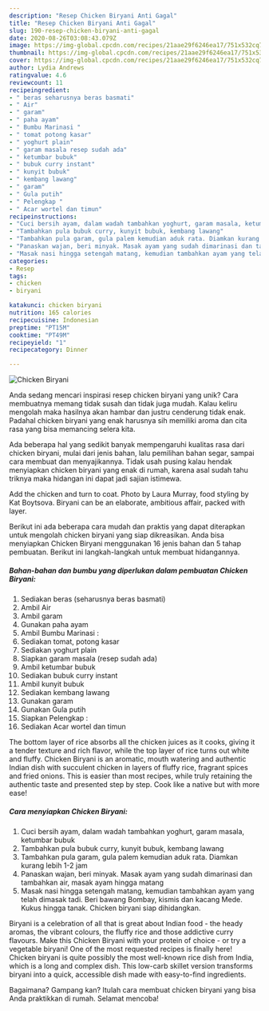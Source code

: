 ```yaml
---
description: "Resep Chicken Biryani Anti Gagal"
title: "Resep Chicken Biryani Anti Gagal"
slug: 190-resep-chicken-biryani-anti-gagal
date: 2020-08-26T03:08:43.079Z
image: https://img-global.cpcdn.com/recipes/21aae29f6246ea17/751x532cq70/chicken-biryani-foto-resep-utama.jpg
thumbnail: https://img-global.cpcdn.com/recipes/21aae29f6246ea17/751x532cq70/chicken-biryani-foto-resep-utama.jpg
cover: https://img-global.cpcdn.com/recipes/21aae29f6246ea17/751x532cq70/chicken-biryani-foto-resep-utama.jpg
author: Lydia Andrews
ratingvalue: 4.6
reviewcount: 11
recipeingredient:
- " beras seharusnya beras basmati"
- " Air"
- " garam"
- " paha ayam"
- " Bumbu Marinasi "
- " tomat potong kasar"
- " yoghurt plain"
- " garam masala resep sudah ada"
- " ketumbar bubuk"
- " bubuk curry instant"
- " kunyit bubuk"
- " kembang lawang"
- " garam"
- " Gula putih"
- " Pelengkap "
- " Acar wortel dan timun"
recipeinstructions:
- "Cuci bersih ayam, dalam wadah tambahkan yoghurt, garam masala, ketumbar bubuk"
- "Tambahkan pula bubuk curry, kunyit bubuk, kembang lawang"
- "Tambahkan pula garam, gula palem kemudian aduk rata. Diamkan kurang lebih 1-2 jam"
- "Panaskan wajan, beri minyak. Masak ayam yang sudah dimarinasi dan tambahkan air, masak ayam hingga matang"
- "Masak nasi hingga setengah matang, kemudian tambahkan ayam yang telah dimasak tadi. Beri bawang Bombay, kismis dan kacang Mede. Kukus hingga tanak. Chicken biryani siap dihidangkan."
categories:
- Resep
tags:
- chicken
- biryani

katakunci: chicken biryani 
nutrition: 165 calories
recipecuisine: Indonesian
preptime: "PT15M"
cooktime: "PT49M"
recipeyield: "1"
recipecategory: Dinner

---
```



![Chicken Biryani](https://img-global.cpcdn.com/recipes/21aae29f6246ea17/751x532cq70/chicken-biryani-foto-resep-utama.jpg)

Anda sedang mencari inspirasi resep chicken biryani yang unik? Cara membuatnya memang tidak susah dan tidak juga mudah. Kalau keliru mengolah maka hasilnya akan hambar dan justru cenderung tidak enak. Padahal chicken biryani yang enak harusnya sih memiliki aroma dan cita rasa yang bisa memancing selera kita.

Ada beberapa hal yang sedikit banyak mempengaruhi kualitas rasa dari chicken biryani, mulai dari jenis bahan, lalu pemilihan bahan segar, sampai cara membuat dan menyajikannya. Tidak usah pusing kalau hendak menyiapkan chicken biryani yang enak di rumah, karena asal sudah tahu triknya maka hidangan ini dapat jadi sajian istimewa.

Add the chicken and turn to coat. Photo by Laura Murray, food styling by Kat Boytsova. Biryani can be an elaborate, ambitious affair, packed with layer.


Berikut ini ada beberapa cara mudah dan praktis yang dapat diterapkan untuk mengolah chicken biryani yang siap dikreasikan. Anda bisa menyiapkan Chicken Biryani menggunakan 16 jenis bahan dan 5 tahap pembuatan. Berikut ini langkah-langkah untuk membuat hidangannya.

<!--inarticleads1-->

##### Bahan-bahan dan bumbu yang diperlukan dalam pembuatan Chicken Biryani:

1. Sediakan  beras (seharusnya beras basmati)
1. Ambil  Air
1. Ambil  garam
1. Gunakan  paha ayam
1. Ambil  Bumbu Marinasi :
1. Sediakan  tomat, potong kasar
1. Sediakan  yoghurt plain
1. Siapkan  garam masala (resep sudah ada)
1. Ambil  ketumbar bubuk
1. Sediakan  bubuk curry instant
1. Ambil  kunyit bubuk
1. Sediakan  kembang lawang
1. Gunakan  garam
1. Gunakan  Gula putih
1. Siapkan  Pelengkap :
1. Sediakan  Acar wortel dan timun


The bottom layer of rice absorbs all the chicken juices as it cooks, giving it a tender texture and rich flavor, while the top layer of rice turns out white and fluffy. Chicken Biryani is an aromatic, mouth watering and authentic Indian dish with succulent chicken in layers of fluffy rice, fragrant spices and fried onions. This is easier than most recipes, while truly retaining the authentic taste and presented step by step. Cook like a native but with more ease! 

<!--inarticleads2-->

##### Cara menyiapkan Chicken Biryani:

1. Cuci bersih ayam, dalam wadah tambahkan yoghurt, garam masala, ketumbar bubuk
1. Tambahkan pula bubuk curry, kunyit bubuk, kembang lawang
1. Tambahkan pula garam, gula palem kemudian aduk rata. Diamkan kurang lebih 1-2 jam
1. Panaskan wajan, beri minyak. Masak ayam yang sudah dimarinasi dan tambahkan air, masak ayam hingga matang
1. Masak nasi hingga setengah matang, kemudian tambahkan ayam yang telah dimasak tadi. Beri bawang Bombay, kismis dan kacang Mede. Kukus hingga tanak. Chicken biryani siap dihidangkan.


Biryani is a celebration of all that is great about Indian food - the heady aromas, the vibrant colours, the fluffy rice and those addictive curry flavours. Make this Chicken Biryani with your protein of choice - or try a vegetable biryani! One of the most requested recipes is finally here! Chicken biryani is quite possibly the most well-known rice dish from India, which is a long and complex dish. This low-carb skillet version transforms biryani into a quick, accessible dish made with easy-to-find ingredients. 

Bagaimana? Gampang kan? Itulah cara membuat chicken biryani yang bisa Anda praktikkan di rumah. Selamat mencoba!
